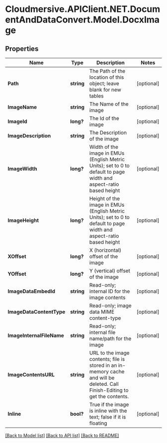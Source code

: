 # Cloudmersive.APIClient.NET.DocumentAndDataConvert.Model.DocxImage
## Properties

Name | Type | Description | Notes
------------ | ------------- | ------------- | -------------
**Path** | **string** | The Path of the location of this object; leave blank for new tables | [optional] 
**ImageName** | **string** | The Name of the image | [optional] 
**ImageId** | **long?** | The Id of the image | [optional] 
**ImageDescription** | **string** | The Description of the image | [optional] 
**ImageWidth** | **long?** | Width of the image in EMUs (English Metric Units); set to 0 to default to page width and aspect-ratio based height | [optional] 
**ImageHeight** | **long?** | Height of the image in EMUs (English Metric Units); set to 0 to default to page width and aspect-ratio based height | [optional] 
**XOffset** | **long?** | X (horizontal) offset of the image | [optional] 
**YOffset** | **long?** | Y (vertical) offset of the image | [optional] 
**ImageDataEmbedId** | **string** | Read-only; internal ID for the image contents | [optional] 
**ImageDataContentType** | **string** | Read-only; image data MIME content-type | [optional] 
**ImageInternalFileName** | **string** | Read-only; internal file name/path for the image | [optional] 
**ImageContentsURL** | **string** | URL to the image contents; file is stored in an in-memory cache and will be deleted.  Call Finish-Editing to get the contents. | [optional] 
**Inline** | **bool?** | True if the image is inline with the text; false if it is floating | [optional] 

[[Back to Model list]](../README.md#documentation-for-models) [[Back to API list]](../README.md#documentation-for-api-endpoints) [[Back to README]](../README.md)

